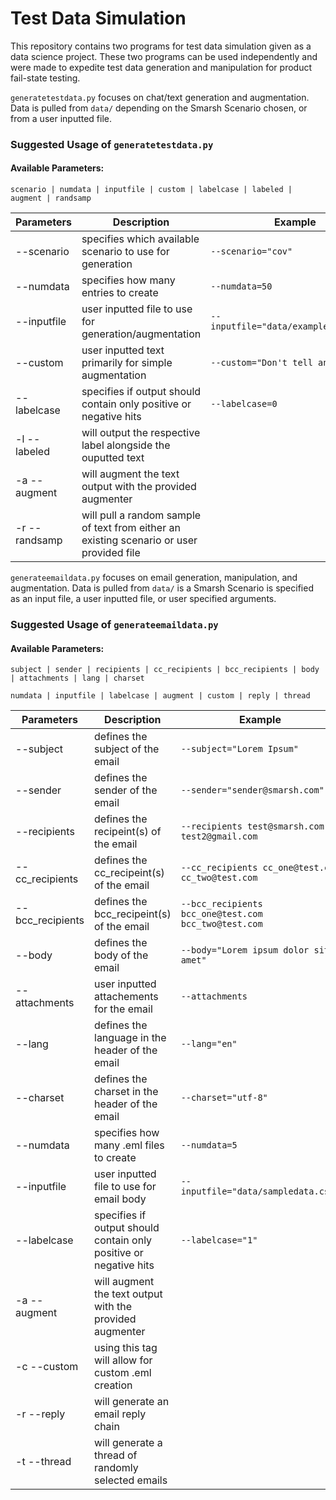 # Test Data Simulation

This repository contains two programs for test data simulation given as a data science project. These two programs can be used independently and were made to expedite test data generation and manipulation for product fail-state testing.

`generatetestdata.py` focuses on chat/text generation and augmentation. Data is pulled from `data/` depending on the Smarsh Scenario chosen, or from a user inputted file.

### Suggested Usage of `generatetestdata.py`
#### Available Parameters:
```
scenario | numdata | inputfile | custom | labelcase | labeled | augment | randsamp
```
| Parameters    | Description                                                       | Example            |
| ------------- | ----------------------------------------------------------------- | ------------------ |
| --scenario    | specifies which available scenario to use for generation          | `--scenario="cov"` |
| --numdata     | specifies how many entries to create                              | `--numdata=50`     |
| --inputfile   | user inputted file to use for generation/augmentation             | `--inputfile="data/example_file.csv"`
| --custom      | user inputted text primarily for simple augmentation              | `--custom="Don't tell anyone"`
| --labelcase   | specifies if output should contain only positive or negative hits | `--labelcase=0`
| -l --labeled  | will output the respective label alongside the ouputted text      |
| -a --augment  | will augment the text output with the provided augmenter          |
| -r --randsamp | will pull a random sample of text from either an existing scenario or user provided file|

`generateemaildata.py` focuses on email generation, manipulation, and augmentation. Data is pulled from `data/` is a Smarsh Scenario is specified as an input file, a user inputted file, or user specified arguments.

### Suggested Usage of `generateemaildata.py`
#### Available Parameters:
```
subject | sender | recipients | cc_recipients | bcc_recipients | body | attachments | lang | charset
```
```
numdata | inputfile | labelcase | augment | custom | reply | thread
```
| Parameters       | Description                                     | Example            |
| ---------------- | ----------------------------------------------- | ------------------ |
| --subject        | defines the subject of the email                | `--subject="Lorem Ipsum"`
| --sender         | defines the sender of the email                 | `--sender="sender@smarsh.com"`
| --recipients     | defines the recipeint(s) of the email           | `--recipients test@smarsh.com test2@gmail.com`
| --cc_recipients  | defines the cc_recipeint(s) of the email        | `--cc_recipients cc_one@test.com cc_two@test.com`
| --bcc_recipients | defines the bcc_recipeint(s) of the email       | `--bcc_recipients bcc_one@test.com bcc_two@test.com`
| --body           | defines the body of the email                   | `--body="Lorem ipsum dolor sit amet"`
| --attachments    | user inputted attachements for the email        | `--attachments`
| --lang           | defines the language in the header of the email | `--lang="en"`
| --charset        | defines the charset in the header of the email  | `--charset="utf-8"`
| --numdata        | specifies how many .eml files to create         | `--numdata=5`
| --inputfile      | user inputted file to use for email body        | `--inputfile="data/sampledata.csv"`
| --labelcase      | specifies if output should contain only positive or negative hits | `--labelcase="1"`
| -a --augment     | will augment the text output with the provided augmenter
| -c --custom      | using this tag will allow for custom .eml creation
| -r --reply       | will generate an email reply chain
| -t --thread      | will generate a thread of randomly selected emails

